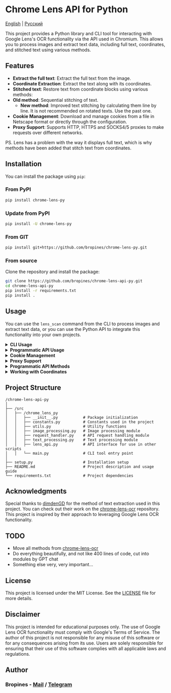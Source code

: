 
# Chrome Lens API for Python

[English](/README.md) | [Русский](/README_RU.md)

This project provides a Python library and CLI tool for interacting with Google Lens's OCR functionality via the API used in Chromium. This allows you to process images and extract text data, including full text, coordinates, and stitched text using various methods.

## Features

- **Extract the full text**: Extract the full text from the image.
- **Coordinate Extraction**: Extract the text along with its coordinates.
- **Stitched text**: Restore text from coordinate blocks using various methods:
- **Old method**: Sequential stitching of text.
  - **New method**: Improved text stitching by calculating them line by line. It is not recommended on rotated texts. Use the past one.
- **Cookie Management**: Download and manage cookies from a file in Netscape format or directly through the configuration.
- **Proxy Support**: Supports HTTP, HTTPS and SOCKS4/5 proxies to make requests over different networks.

PS. Lens has a problem with the way it displays full text, which is why methods have been added that stitch text from coordinates.

## Installation

You can install the package using `pip`:

### From PyPI

```bash
pip install chrome-lens-py
```

### Update from PyPI

```bash
pip install -U chrome-lens-py
```

### From GIT

```bash
pip install git+https://github.com/bropines/chrome-lens-py.git
```

### From source

Clone the repository and install the package:

```bash
git clone https://github.com/bropines/chrome-lens-api-py.git
cd chrome-lens-api-py
pip install -r requirements.txt
pip install .
```

## Usage

You can use the `lens_scan` command from the CLI to process images and extract text data, or you can use the Python API to integrate this functionality into your own projects.

<details>
  <summary><b>CLI Usage</b></summary>

```bash
lens_scan <image_file> <data_type>
```

#### Data Types

- **all**: Get all data (full text, coordinates, and stitched text using both methods).
- **full_text_default**: Get only the default full text.
- **full_text_old_method**: Get stitched text using the old sequential method.
- **full_text_new_method**: Get stitched text using the new enhanced method.
- **coordinates**: Get text along with coordinates.

#### Example 

To extract text using the new method for stitching:

```bash
lens_scan path/to/image.jpg full_text_new_method
```

To get all available data:

```bash
lens_scan path/to/image.jpg all
```

#### CLI Help

You can use the `-h` or `--help` option to display usage information:

```bash
lens_scan -h
```

</details>

<details>
  <summary><b>Programmatic API Usage</b></summary>

In addition to the CLI tool, this project provides a Python API that can be used in your scripts.

#### Basic Programmatic Usage

First, import the `LensAPI` class:

```python
from chrome_lens_py import LensAPI
```

#### Example Programmatic Usage

1. **Instantiate the API**:

    ```python
    api = LensAPI()
    ```

2. **Process an image**:

    - **Get all data**:
  
        ```python
        result = api.get_all_data('path/to/image.jpg')
        print(result)
        ```

    - **Get the default full text**:
  
        ```python
        result = api.get_full_text('path/to/image.jpg')
        print(result)
        ```

    - **Get stitched text using the old method**:
  
        ```python
        result = api.get_stitched_text_sequential('path/to/image.jpg')
        print(result)
        ```

    - **Get stitched text using the new method**:
  
        ```python
        result = api.get_stitched_text_smart('path/to/image.jpg')
        print(result)
        ```

    - **Get text with coordinates**:
  
        ```python
        result = api.get_text_with_coordinates('path/to/image.jpg')
        print(result)
        ```

</details>

<details>
  <summary><b>Cookie Management</b></summary>

This project supports the management of cookies through various methods:

To receive cookies in netscape format, you can use the following extensions
- Chrome(chromium): [Cookie Editor](https://chromewebstore.google.com/detail/cookie-editor/hlkenndednhfkekhgcdicdfddnkalmdm)
- Firefox: [Cookie Editor](https://addons.mozilla.org/ru/firefox/addon/cookie-editor/)

1. **Loading Cookies from a Netscape Format File**:
    
    * You can load cookies from a Netscape format file by specifying the file path.
    
    **Programmatic API**:
    
    ```python
    config = {
        'headers': {
            'cookie': '/path/to/cookie_file.txt'
        }
    }
    api = LensAPI(config=config)
    ```
    
    **CLI**:
    
    ```bash
    lens_scan path/to/image.jpg all -c /path/to/cookie_file.txt
    ```
    
2. **Passing Cookies Directly as a String**:
    
    * You can also pass cookies directly as a string in the configuration or via CLI.
    
    **Programmatic API**:
    
    ```python
    config = {
        'headers': {
            'cookie': '__Secure-ENID=17.SE=-dizH-; NID=511=---bcDwC4fo0--lgfi0n2-'
        }
    }
    api = LensAPI(config=config)
    ```
    or
   
    ```python
    config = 
       'headers': {
        'cookie': {
            '__Secure-ENID': {
                'name': '__Secure-ENID',
                'value': '',
                'expires': 1756858205,
            },
            'NID': {
                'name': 'NID',
                'value': '517=4.......',
                'expires': 1756858205,
            }
        }
    }
    api = LensAPI(config=config)
    ```

</details>

<details>
  <summary><b>Proxy Support</b></summary>

You can make requests through a proxy server using the API or CLI. The library supports HTTP, HTTPS, and SOCKS4/5 proxies.

* **Set Proxy in API**:
    
    ```python
    config = {
        'proxy': 'socks5://127.0.0.1:2080'
    }
    api = LensAPI(config=config)
    ```
    
* **Set Proxy in CLI**:
    
    ```bash
    lens_scan path/to/image.jpg all -p socks5://127.0.0.1:2080
    ```

</details>

<details>
  <summary><b>Programmatic API Methods</b></summary>

- **`get_all_data(image_path)`**: Returns all available data for the given image.
- **`get_full_text(image_path)`**: Returns only the full text from the image.
- **`get_text_with_coordinates(image_path)`**: Returns text along with its coordinates in JSON format.
- **`get_stitched_text_smart(image_path)`**: Returns stitched text using the enhanced method.
- **`get_stitched_text_sequential(image_path)`**: Returns stitched text using the basic sequential method.

</details>

<details>
  <summary><b>Working with Coordinates</b></summary>

In our project, coordinates are used to define the position, size, and rotation of text on an image. Each text region is described by a set of values that help accurately determine where and how to display the text. Here's how these values are interpreted:

1. **Y Coordinate**: The first value in the coordinates array represents the vertical position of the top-left corner of the text region on the image. The value is expressed as a fraction of the image's total height, with `0.0` corresponding to the top edge and `1.0` to the bottom.

2. **X Coordinate**: The second value indicates the horizontal position of the top-left corner of the text region. The value is expressed as a fraction of the image's total width, where `0.0` corresponds to the left edge and `1.0` to the right.

3. **Width**: The third value represents the width of the text region as a fraction of the image's total width. This value determines how much horizontal space the text will occupy.

4. **Height**: The fourth value indicates the height of the text region as a fraction of the image's total height.

5. **Fifth Parameter**: In the current data, this parameter is always zero and appears to be unused. It might be reserved for future use or specific text modifications.

6. **Sixth Parameter**: Specifies the rotation angle of the text region in degrees. Positive values indicate clockwise rotation, while negative values indicate counterclockwise rotation.

Coordinates are measured from the top-left corner of the image. This means that `(0.0, 0.0)` corresponds to the very top-left corner of the image, while `(1.0, 1.0)` corresponds to the very bottom-right corner.

#### Example of Coordinate Usage

For clarity, let's look at the following example of coordinates:

```json
{
    "text": "Sample text",
    "coordinates": [
        0.5,
        0.5,
        0.3,
        0.1,
        0,
        -45
    ]
}
```

In this example:
- `0


.5` — Y coordinate (50% of the image height, text centered vertically).
- `0.5` — X coordinate (50% of the image width, text centered horizontally).
- `0.3` — width of the text region (30% of the image width).
- `0.1` — height of the text region (10% of the image height).
- `0` — not used, default value (possibly reserved for future use).
- `-45` — rotation angle of the text counterclockwise by 45 degrees.

These values are used to accurately place, scale, and display the text on the image.

</details>

## Project Structure

```plain text
/chrome-lens-api-py
│
├── /src
│   ├── /chrome_lens_py
│   │   ├── __init__.py           # Package initialization
│   │   ├── constants.py          # Constants used in the project
│   │   ├── utils.py              # Utility functions
│   │   ├── image_processing.py   # Image processing module
│   │   ├── request_handler.py    # API request handling module
│   │   ├── text_processing.py    # Text processing module
│   │   ├── lens_api.py           # API interface for use in other scripts
│   │   └── main.py               # CLI tool entry point
│
├── setup.py                      # Installation setup
├── README.md                     # Project description and usage guide
└── requirements.txt              # Project dependencies
```

## Acknowledgments

Special thanks to [dimdenGD](https://github.com/dimdenGD) for the method of text extraction used in this project. You can check out their work on the [chrome-lens-ocr](https://github.com/dimdenGD/chrome-lens-ocr) repository. This project is inspired by their approach to leveraging Google Lens OCR functionality.

## TODO
- Move all methods from [chrome-lens-ocr](https://github.com/dimdenGD/chrome-lens-ocr)
- Do everything beautifully, and not like 400 lines of code, cut into modules by GPT chat
- Something else very, very important...

## License

This project is licensed under the MIT License. See the [LICENSE](LICENSE) file for more details.

## Disclaimer

This project is intended for educational purposes only. The use of Google Lens OCR functionality must comply with Google's Terms of Service. The author of this project is not responsible for any misuse of this software or for any consequences arising from its use. Users are solely responsible for ensuring that their use of this software complies with all applicable laws and regulations.

## Author

### Bropines  - [Mail](mailto:bropines@gmail.com) / [Telegram](https://t.me/bropines)
